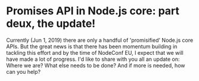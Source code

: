 # Promises API in Node.js core: part deux, the update!

Currently (Jun 1, 2019) there are only a handful of 'promisified' Node.js core APIs. But the great news is that there has been momentum building in tackling this effort and by the time of NodeConf EU, I expect that we will have made a lot of progress. I'd like to share with you all an update on: Where we are? What else needs to be done? And if more is needed, how can you help?
